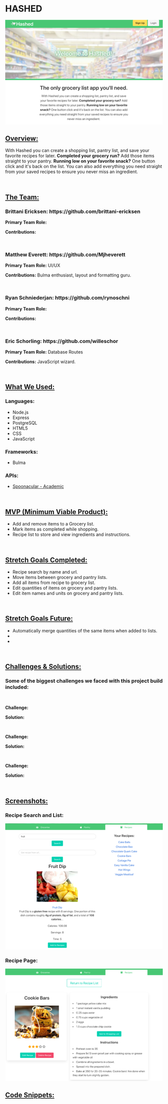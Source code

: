 <h1>HASHED</h1>
<img src="public/images/Main-Page.png">

<h2><u>Overview:</u></h2>
<p>With Hashed you can create a shopping list, pantry list, and save your favorite recipes for later. <strong>Completed your grocery run?</strong> Add those items straight to your pantry. <strong>Running low on your favorite snack?</strong> One button click and it's back on the list. You can also add everything you need straight from your saved recipes to ensure you never miss an ingredient.</p>
<br>
    
<h2><u>The Team:</u></h2>
<h3>Brittani Ericksen: https://github.com/brittani-ericksen</h3>
<p><b>Primary Team Role:</b> </p>
<p><b>Contributions:</b> </p>
<br>
<h3>Matthew Everett: https://github.com/Mjheverett</h3>
<p><b>Primary Team Role:</b> UI/UX</p>
<p><b>Contributions:</b> Bulma enthusiast, layout and formatting guru.</p>
<br>
<h3>Ryan Schniederjan: https://github.com/rynoschni</h3>
<p><b>Primary Team Role:</b> </p>
<p><b>Contributions:</b> </p>
<br>
<h3>Eric Schorling: https://github.com/willeschor</h3>
<p><b>Primary Team Role:</b> Database Routes</p>
<p><b>Contributions:</b> JavaScript wizard.</p>
<br>

<h2><u>What We Used:</u></h2>
<h3>Languages:</h3>
<ul>
    <li>Node.js</li>
    <li>Express</li>
    <li>PostgreSQL</li>
    <li>HTML5</li>
    <li>CSS</li>
    <li>JavaScript</li>
</ul>
<h3>Frameworks:</h3>
<ul>
    <li>Bulma</li>
</ul>
<h3>APIs:</h3>
<ul>
    <li><a href="https://spoonacular.com/food-api">Spoonacular - Academic</a></li>
</ul>
<br>

<h2><u>MVP (Minimum Viable Product):</u></h2>
<ul>
    <li>Add and remove items to a Grocery list.</li>
    <li>Mark items as completed while shopping.</li>
    <li>Recipe list to store and view ingredients and instructions.</li>
</ul>
<br>

<h2><u>Stretch Goals Completed:</u></h2>
<ul>
    <li>Recipe search by name and url.</li>
    <li>Move items between grocery and pantry lists.</li>
    <li>Add all items from recipe to grocery list.</li>
    <li>Edit quantities of items on grocery and pantry lists.</li>
    <li>Edit item names and units on grocery and pantry lists.</li>
</ul>
<br>

<h2><u>Stretch Goals Future:</u></h2>
<ul>
    <li>Automatically merge quantities of the same items when added to lists.</li>
    <li></li>
    <li></li>
</ul>
<br>

<h2><u>Challenges & Solutions:</u></h2>
<h3>Some of the biggest challenges we faced with this project build included:</h2>
<br>
<p><b>Challenge:</b> </p>
<p><b>Solution:</b> </p>
<br>
<p><b>Challenge:</b> </p>
<p><b>Solution:</b> </p>
<br>
<p><b>Challenge:</b> </p>
<p><b>Solution:</b> </p>
<br>

<h2><u>Screenshots:</u></h2>

<h3>Recipe Search and List:</h3>
<img src="public/images/Recipe-Search-Page.png">

<h3>Recipe Page:</h3>
<img src="public/images/Recipe-Page.png">

<h2><u>Code Snippets:</u></h2>

<h4></h4>

``` javascript

```
<br>
<h4></h4>

``` javascript

```
<br>
<h4></h4>

``` javascript

```
